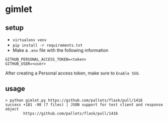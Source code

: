 # gimlet

## setup
- `virtualenv venv`
- `pip install -r requirements.txt`
- Make a `.env` file with the following information
```
GITHUB_PERSONAL_ACCESS_TOKEN=<token>
GITHUB_USER=<user>
```
After creating a Personal access token, make sure to `Enable SSO`.

## usage
```
> python gimlet.py https://github.com/pallets/flask/pull/1416
success +181 -98 (7 files) | JSON support for test client and response object
        https://github.com/pallets/flask/pull/1416     
```
